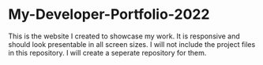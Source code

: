 # My-Developer-Portfolio-2022
This is the website I created to showcase my work. It is responsive and should look presentable in all screen sizes.
I will not include the project files in this repository. I will create a seperate repository for them.
